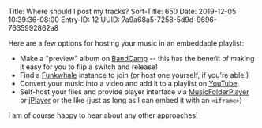 Title: Where should I post my tracks?
Sort-Title: 650
Date: 2019-12-05 10:39:36-08:00
Entry-ID: 12
UUID: 7a9a68a5-7258-5d9d-9696-7635992862a8

Here are a few options for hosting your music in an embeddable playlist:

* Make a "preview" album on [BandCamp](https://bandcamp.com/) -- this has the benefit of making it easy for you to flip a switch and release!
* Find a [Funkwhale](https://funkwhale.audio/) instance to join (or host one yourself, if you're able!)
* Convert your music into a video and add it to a playlist on [YouTube](https://youtube.com/)
* Self-host your files and provide player interface via [MusicFolderPlayer](https://github.com/ltGuillaume/MusicFolderPlayer) or [jPlayer](http://jplayer.org/) or the like (just as long as I can embed it with an `<iframe>`)

I am of course happy to hear about any other approaches!

